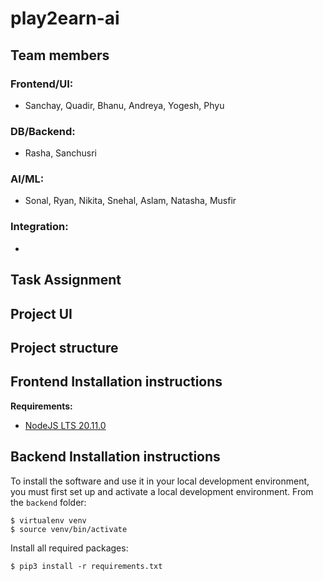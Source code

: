 # play2earn-ai

## Team members
### Frontend/UI: 
- Sanchay, Quadir, Bhanu, Andreya, Yogesh, Phyu
### DB/Backend: 
- Rasha, Sanchusri
### AI/ML:
- Sonal, Ryan, Nikita, Snehal, Aslam, Natasha, Musfir
### Integration:
- 
  
## Task Assignment

## Project UI

## Project structure

## Frontend Installation instructions

**Requirements:**

- [NodeJS LTS 20.11.0](https://nodejs.org/en/)

## Backend Installation instructions

To install the software and use it in your local development environment, you must first set up and activate a local development environment. From the `backend` folder:

```
$ virtualenv venv
$ source venv/bin/activate
```

Install all required packages:

```
$ pip3 install -r requirements.txt
